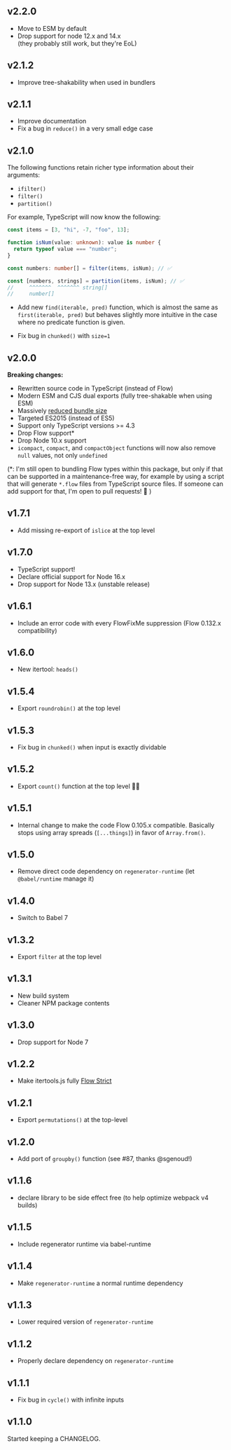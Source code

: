 ## v2.2.0

- Move to ESM by default
- Drop support for node 12.x and 14.x  
  (they probably still work, but they're EoL)

## v2.1.2

- Improve tree-shakability when used in bundlers

## v2.1.1

- Improve documentation
- Fix a bug in `reduce()` in a very small edge case

## v2.1.0

The following functions retain richer type information about their arguments:

- `ifilter()`
- `filter()`
- `partition()`

For example, TypeScript will now know the following:

```ts
const items = [3, "hi", -7, "foo", 13];

function isNum(value: unknown): value is number {
  return typeof value === "number";
}

const numbers: number[] = filter(items, isNum); // ✅

const [numbers, strings] = partition(items, isNum); // ✅
//     ^^^^^^^  ^^^^^^^ string[]
//     number[]
```

- Add new `find(iterable, pred)` function, which is almost the same as
  `first(iterable, pred)` but behaves slightly more intuitive in the case
  where no predicate function is given.

- Fix bug in `chunked()` with `size=1`

## v2.0.0

**Breaking changes:**

- Rewritten source code in TypeScript (instead of Flow)
- Modern ESM and CJS dual exports (fully tree-shakable when using ESM)
- Massively [reduced bundle size](https://bundlephobia.com/package/itertools@2.0.0)
- Targeted ES2015 (instead of ES5)
- Support only TypeScript versions >= 4.3
- Drop Flow support\*
- Drop Node 10.x support
- `icompact`, `compact`, and `compactObject` functions will now also remove
  `null` values, not only `undefined`

(\*: I'm still open to bundling Flow types within this package, but only if
that can be supported in a maintenance-free way, for example by using a script
that will generate `*.flow` files from TypeScript source files. If someone can
add support for that, I'm open to pull requests! 🙏 )

## v1.7.1

- Add missing re-export of `islice` at the top level

## v1.7.0

- TypeScript support!
- Declare official support for Node 16.x
- Drop support for Node 13.x (unstable release)

## v1.6.1

- Include an error code with every FlowFixMe suppression
  (Flow 0.132.x compatibility)

## v1.6.0

- New itertool: `heads()`

## v1.5.4

- Export `roundrobin()` at the top level

## v1.5.3

- Fix bug in `chunked()` when input is exactly dividable

## v1.5.2

- Export `count()` function at the top level 🤦‍♂️

## v1.5.1

- Internal change to make the code Flow 0.105.x compatible. Basically stops
  using array spreads (`[...things]`) in favor of `Array.from()`.

## v1.5.0

- Remove direct code dependency on `regenerator-runtime` (let `@babel/runtime`
  manage it)

## v1.4.0

- Switch to Babel 7

## v1.3.2

- Export `filter` at the top level

## v1.3.1

- New build system
- Cleaner NPM package contents

## v1.3.0

- Drop support for Node 7

## v1.2.2

- Make itertools.js fully [Flow Strict](https://flow.org/en/docs/strict/)

## v1.2.1

- Export `permutations()` at the top-level

## v1.2.0

- Add port of `groupby()` function (see #87, thanks @sgenoud!)

## v1.1.6

- declare library to be side effect free (to help optimize webpack v4 builds)

## v1.1.5

- Include regenerator runtime via babel-runtime

## v1.1.4

- Make `regenerator-runtime` a normal runtime dependency

## v1.1.3

- Lower required version of `regenerator-runtime`

## v1.1.2

- Properly declare dependency on `regenerator-runtime`

## v1.1.1

- Fix bug in `cycle()` with infinite inputs

## v1.1.0

Started keeping a CHANGELOG.
